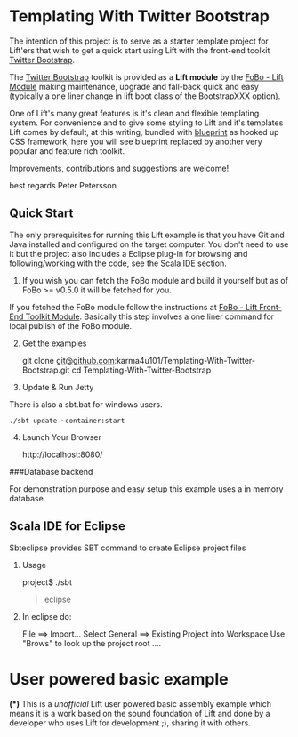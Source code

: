 Templating With Twitter Bootstrap
=================================
 
The intention of this project is to serve as a starter template project for Lift'ers that wish to get a quick start using Lift with 
the front-end toolkit [Twitter Bootstrap](http://twitter.github.com/bootstrap/). 

The [Twitter Bootstrap](http://twitter.github.com/bootstrap/) toolkit is provided as a **Lift module** by the [FoBo - Lift Module](https://github.com/karma4u101/FoBo) making maintenance, upgrade and fall-back quick and easy (typically a one liner change in lift boot class of the BootstrapXXX option). 
  
One of Lift's many great features is it's clean and flexible templating system. For convenience and to give some styling 
to Lift and it's templates Lift comes by default, at this writing, bundled with [blueprint](http://blueprintcss.org/) as hooked 
up CSS framework, here you will see blueprint replaced by another very popular and feature rich toolkit. 

Improvements, contributions and suggestions are welcome!

best regards Peter Petersson 

Quick Start
-----------
The only prerequisites for running this Lift example is that you have Git and Java installed and configured on the target computer.
You don't need to use it but the project also includes a Eclipse plug-in for browsing and following/working with the code, see the Scala IDE section.   

1) If you wish you can fetch the FoBo module and build it yourself but as of FoBo >= v0.5.0 it will be fetched for you.  

If you fetched the FoBo module follow the instructions at [FoBo - Lift Front-End Toolkit Module](https://github.com/karma4u101/FoBo). Basically this step involves a one liner command for local publish of the FoBo module.  

2) Get the examples

	git clone git@github.com:karma4u101/Templating-With-Twitter-Bootstrap.git
	cd Templating-With-Twitter-Bootstrap

3) Update & Run Jetty

There is also a sbt.bat for windows users.

	./sbt update ~container:start

4) Launch Your Browser
	
	http://localhost:8080/

###Database backend

For demonstration purpose and easy setup this example uses a in memory database. 

Scala IDE for Eclipse
---------------------
Sbteclipse provides SBT command to create Eclipse project files

1) Usage

	project$ ./sbt
	> eclipse 

2) In eclipse do: 

	File ==> Import...
	Select General ==> Existing Project into Workspace 
	Use "Brows" to look up the project root ....

User powered basic example 
==========================
**(*)** This is a _unofficial_ Lift user powered basic assembly example which means it is a work based on the 
sound foundation of Lift and done by a developer who uses Lift for development ;), sharing it with others.
